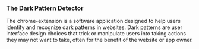 ### The Dark Pattern Detector 
The chrome-extension is a software application designed to help users identify and recognize dark patterns in websites. Dark patterns are user interface design choices that trick or manipulate users into taking actions they may not want to take, often for the benefit of the website or app owner.